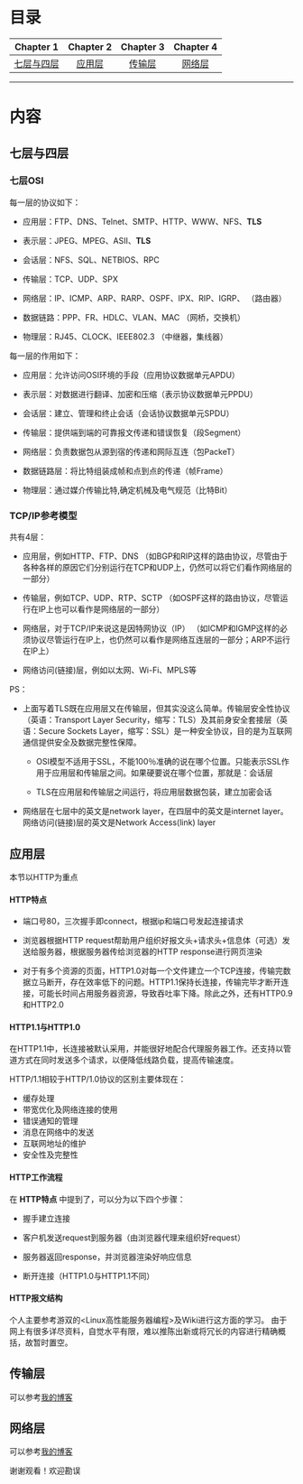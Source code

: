 # 目录
| Chapter 1 | Chapter 2 | Chapter 3 | Chapter 4|
| :---------: | :---------: | :---------: | :---------: |
| [七层与四层](#七层与四层)|[应用层](#应用层)|[传输层](#传输层)|[网络层](#网络层) |
---

# 内容

## <span id = "七层与四层">七层与四层</span>
### 七层OSI

每一层的协议如下：

- 应用层：FTP、DNS、Telnet、SMTP、HTTP、WWW、NFS、**TLS**

- 表示层：JPEG、MPEG、ASII、**TLS**

- 会话层：NFS、SQL、NETBIOS、RPC

- 传输层：TCP、UDP、SPX

- 网络层：IP、ICMP、ARP、RARP、OSPF、IPX、RIP、IGRP、 （路由器）

- 数据链路：PPP、FR、HDLC、VLAN、MAC （网桥，交换机）

- 物理层：RJ45、CLOCK、IEEE802.3 （中继器，集线器）

每一层的作用如下：

- 应用层：允许访问OSI环境的手段（应用协议数据单元APDU）

- 表示层：对数据进行翻译、加密和压缩（表示协议数据单元PPDU）

- 会话层：建立、管理和终止会话（会话协议数据单元SPDU）

- 传输层：提供端到端的可靠报文传递和错误恢复（段Segment）

- 网络层：负责数据包从源到宿的传递和网际互连（包PackeT）

- 数据链路层：将比特组装成帧和点到点的传递（帧Frame）

- 物理层：通过媒介传输比特,确定机械及电气规范（比特Bit）

### TCP/IP参考模型

共有4层：

- 应用层，例如HTTP、FTP、DNS
（如BGP和RIP这样的路由协议，尽管由于各种各样的原因它们分别运行在TCP和UDP上，仍然可以将它们看作网络层的一部分）

- 传输层，例如TCP、UDP、RTP、SCTP
（如OSPF这样的路由协议，尽管运行在IP上也可以看作是网络层的一部分）

- 网络层，对于TCP/IP来说这是因特网协议（IP）
（如ICMP和IGMP这样的必须协议尽管运行在IP上，也仍然可以看作是网络互连层的一部分；ARP不运行在IP上）

- 网络访问(链接)层，例如以太网、Wi-Fi、MPLS等

PS：

- 上面写着TLS既在应用层又在传输层，但其实没这么简单。传输层安全性协议（英语：Transport Layer Security，缩写：TLS）及其前身安全套接层（英语：Secure Sockets Layer，缩写：SSL）是一种安全协议，目的是为互联网通信提供安全及数据完整性保障。

  - OSI模型不适用于SSL，不能100％准确的说在哪个位置。只能表示SSL作用于应用层和传输层之间。如果硬要说在哪个位置，那就是：会话层
  
  - TLS在应用层和传输层之间运行，将应用层数据包装，建立加密会话

- 网络层在七层中的英文是network layer，在四层中的英文是internet layer。网络访问(链接)层的英文是Network Access(link) layer	

## <span id = "应用层">应用层</span>

本节以HTTP为重点

#### HTTP特点

- 端口号80，三次握手即connect，根据ip和端口号发起连接请求

- 浏览器根据HTTP request帮助用户组织好报文头+请求头+信息体（可选）发送给服务器，根据服务器传给浏览器的HTTP response进行网页渲染

- 对于有多个资源的页面，HTTP1.0对每一个文件建立一个TCP连接，传输完数据立马断开，存在效率低下的问题。HTTP1.1保持长连接，传输完毕才断开连接，可能长时间占用服务器资源，导致吞吐率下降。除此之外，还有HTTP0.9和HTTP2.0

#### HTTP1.1与HTTP1.0

在HTTP1.1中，长连接被默认采用，并能很好地配合代理服务器工作。还支持以管道方式在同时发送多个请求，以便降低线路负载，提高传输速度。

HTTP/1.1相较于HTTP/1.0协议的区别主要体现在：

- 缓存处理
- 带宽优化及网络连接的使用
- 错误通知的管理
- 消息在网络中的发送
- 互联网地址的维护
- 安全性及完整性

#### HTTP工作流程

在 **HTTP特点** 中提到了，可以分为以下四个步骤：

- 握手建立连接

- 客户机发送request到服务器（由浏览器代理来组织好request）

- 服务器返回response，并浏览器渲染好响应信息

- 断开连接（HTTP1.0与HTTP1.1不同）


 #### HTTP报文结构
 
 个人主要参考游双的<Linux高性能服务器编程>及Wiki进行这方面的学习。
 由于网上有很多详尽资料，自觉水平有限，难以推陈出新或将冗长的内容进行精确概括，故暂时置空。
 

 
## <span id = "传输层">传输层</span>

可以参考[我的博客](https://blog.csdn.net/jojozym/article/details/106034037?ops_request_misc=%257B%2522request%255Fid%2522%253A%2522159341586019724839229962%2522%252C%2522scm%2522%253A%252220140713.130102334.pc%255Fall.%2522%257D&request_id=159341586019724839229962&biz_id=0&utm_medium=distribute.pc_search_result.none-task-blog-2~all~first_rank_ecpm_v1~rank_ctr_v4-1-106034037.ecpm_v1_rank_ctr_v4&utm_term=%E8%B0%B7%E6%AD%8CBBR+JOJOZYM)
## <span id = "网络层">网络层</span>

可以参考[我的博客](https://blog.csdn.net/jojozym/article/details/106034037?ops_request_misc=%257B%2522request%255Fid%2522%253A%2522159341586019724839229962%2522%252C%2522scm%2522%253A%252220140713.130102334.pc%255Fall.%2522%257D&request_id=159341586019724839229962&biz_id=0&utm_medium=distribute.pc_search_result.none-task-blog-2~all~first_rank_ecpm_v1~rank_ctr_v4-1-106034037.ecpm_v1_rank_ctr_v4&utm_term=%E8%B0%B7%E6%AD%8CBBR+JOJOZYM)
 
谢谢观看！欢迎勘误
 

